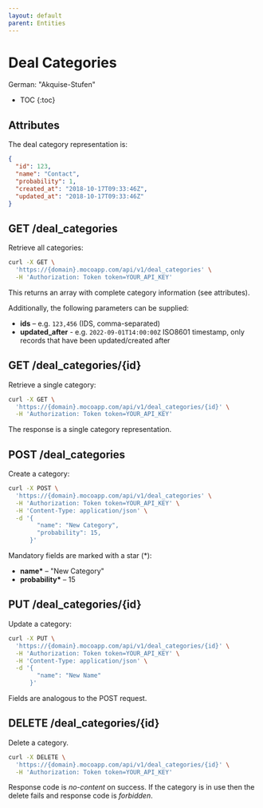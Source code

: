 ```yaml
---
layout: default
parent: Entities
---
```


# Deal Categories

German: "Akquise-Stufen"

- TOC
{:toc}

## Attributes

The deal category representation is:

```json
{
  "id": 123,
  "name": "Contact",
  "probability": 1,
  "created_at": "2018-10-17T09:33:46Z",
  "updated_at": "2018-10-17T09:33:46Z"
}
```

## GET /deal_categories

Retrieve all categories:

```bash
curl -X GET \
  'https://{domain}.mocoapp.com/api/v1/deal_categories' \
  -H 'Authorization: Token token=YOUR_API_KEY'
```

This returns an array with complete category information (see attributes).

Additionally, the following parameters can be supplied:

- **ids** – e.g. `123,456` (IDS, comma-separated)
- **updated_after** - e.g. `2022-09-01T14:00:00Z` ISO8601 timestamp, only records that have been updated/created after

## GET /deal_categories/{id}

Retrieve a single category:

```bash
curl -X GET \
  'https://{domain}.mocoapp.com/api/v1/deal_categories/{id}' \
  -H 'Authorization: Token token=YOUR_API_KEY'
```

The response is a single category representation.

## POST /deal_categories

Create a category:

```bash
curl -X POST \
  'https://{domain}.mocoapp.com/api/v1/deal_categories' \
  -H 'Authorization: Token token=YOUR_API_KEY' \
  -H 'Content-Type: application/json' \
  -d '{
        "name": "New Category",
        "probability": 15,
      }'
```

Mandatory fields are marked with a star (\*):

- **name\*** – "New Category"
- **probability\*** – 15

## PUT /deal_categories/{id}

Update a category:

```bash
curl -X PUT \
  'https://{domain}.mocoapp.com/api/v1/deal_categories/{id}' \
  -H 'Authorization: Token token=YOUR_API_KEY' \
  -H 'Content-Type: application/json' \
  -d '{
        "name": "New Name"
      }'
```

Fields are analogous to the POST request.

## DELETE /deal_categories/{id}

Delete a category.

```bash
curl -X DELETE \
  'https://{domain}.mocoapp.com/api/v1/deal_categories/{id}' \
  -H 'Authorization: Token token=YOUR_API_KEY'
```

Response code is _no-content_ on success.
If the category is in use then the delete fails and response code is _forbidden_.
